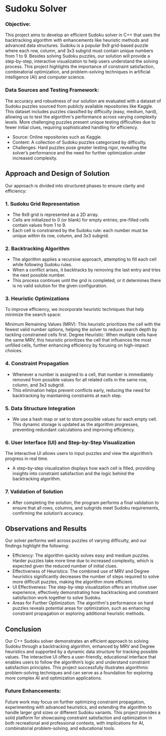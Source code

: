 # Sudoku Solver
### Objective:
This project aims to develop an efficient Sudoku solver in C++ that uses the backtracking algorithm with enhancements like heuristic methods and advanced data structures. Sudoku is a popular 9x9 grid-based puzzle where each row, column, and 3x3 subgrid must contain unique numbers from 1 to 9. Besides solving Sudoku puzzles, our solution will provide a step-by-step, interactive visualization to help users understand the solving process. This project highlights the importance of constraint satisfaction, combinatorial optimization, and problem-solving techniques in artificial intelligence (AI) and computer science.

### Data Sources and Testing Framework:
The accuracy and robustness of our solution are evaluated with a dataset of Sudoku puzzles sourced from publicly available repositories like Kaggle. This dataset includes puzzles classified by difficulty (easy, medium, hard), allowing us to test the algorithm's performance across varying complexity levels. More challenging puzzles present unique testing difficulties due to fewer initial clues, requiring sophisticated handling for efficiency.

* Source: Online repositories such as Kaggle.
* Content: A collection of Sudoku puzzles categorized by difficulty.
* Challenges: Hard puzzles pose greater testing rigor, revealing the solver’s performance and the need for further optimization under increased complexity.
## Approach and Design of Solution
Our approach is divided into structured phases to ensure clarity and efficiency:

### 1. Sudoku Grid Representation
* The 9x9 grid is represented as a 2D array.
* Cells are initialized to 0 (or blank) for empty entries; pre-filled cells contain values from 1 to 9.
* Each cell is constrained by the Sudoku rule: each number must be unique within its row, column, and 3x3 subgrid.
### 2. Backtracking Algorithm
* The algorithm applies a recursive approach, attempting to fill each cell while following Sudoku rules.
* When a conflict arises, it backtracks by removing the last entry and tries the next possible number.
* This process continues until the grid is completed, or it determines there is no valid solution for the given configuration.
### 3. Heuristic Optimizations
To improve efficiency, we incorporate heuristic techniques that help minimize the search space:

Minimum Remaining Values (MRV): This heuristic prioritizes the cell with the fewest valid number options, helping the solver to reduce search depth by tackling constrained cells first.
Degree Heuristic: When multiple cells have the same MRV, this heuristic prioritizes the cell that influences the most unfilled cells, further enhancing efficiency by focusing on high-impact choices.
### 4. Constraint Propagation
* Whenever a number is assigned to a cell, that number is immediately removed from possible values for all related cells in the same row, column, and 3x3 subgrid.
* This elimination helps prevent conflicts early, reducing the need for backtracking by maintaining constraints at each step.
### 5. Data Structure Integration
* We use a hash map or set to store possible values for each empty cell. This dynamic storage is updated as the algorithm progresses, preventing redundant calculations and improving efficiency.
### 6. User Interface (UI) and Step-by-Step Visualization
The interactive UI allows users to input puzzles and view the algorithm’s progress in real time.
* A step-by-step visualization displays how each cell is filled, providing insights into constraint satisfaction and the logic behind the backtracking algorithm.
### 7. Validation of Solution
* After completing the solution, the program performs a final validation to ensure that all rows, columns, and subgrids meet Sudoku requirements, confirming the solution’s accuracy.
## Observations and Results
Our solver performs well across puzzles of varying difficulty, and our findings highlight the following:

* Efficiency: The algorithm quickly solves easy and medium puzzles. Harder puzzles take more time due to increased complexity, which is expected given the reduced number of initial clues.
* Effectiveness of Heuristics: The combined use of MRV and Degree heuristics significantly decreases the number of steps required to solve more difficult puzzles, making the algorithm more efficient.
* UI Effectiveness: The step-by-step visualization offers an intuitive user experience, effectively demonstrating how backtracking and constraint satisfaction work together to solve Sudoku.
* Areas for Further Optimization: The algorithm's performance on hard puzzles reveals potential areas for optimization, such as enhancing constraint propagation or exploring additional heuristic methods.
## Conclusion
Our C++ Sudoku solver demonstrates an efficient approach to solving Sudoku through a backtracking algorithm, enhanced by MRV and Degree heuristics and supported by a dynamic data structure for tracking possible values. The interactive UI offers a user-friendly, educational interface that enables users to follow the algorithm’s logic and understand constraint satisfaction principles. This project successfully illustrates algorithmic problem-solving techniques and can serve as a foundation for exploring more complex AI and optimization applications.

### Future Enhancements:
Future work may focus on further optimizing constraint propagation, experimenting with advanced heuristics, and extending the algorithm to handle larger grid sizes or different Sudoku variants. This project provides a solid platform for showcasing constraint satisfaction and optimization in both recreational and professional contexts, with implications for AI, combinatorial problem-solving, and educational tools.






